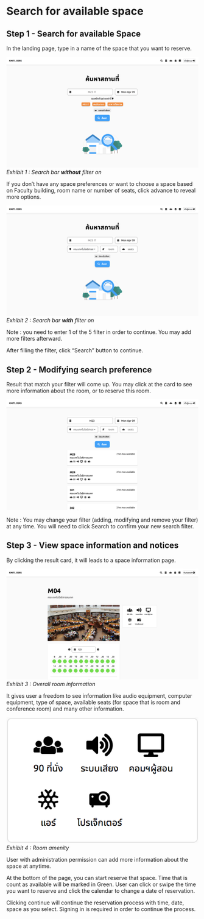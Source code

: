 # Search for available space


## Step 1 - Search for available Space
In the landing page, type in a name of the space that you want to reserve.

![Search Page](../../img/search-page/simple.png)
*Exhibit 1 : Search bar **without** filter on*

If you don’t have any space preferences or want to choose a space based on Faculty building, room name or number of seats, click advance to reveal more options.

![Search Page](../../img/search-page/advanced.png)
*Exhibit 2 : Search bar **with** filter on*

Note : you need to enter 1 of the 5 filter in order to continue. You may add more filters afterward.

After filling the filter, click “Search” button to continue.

## Step 2 - Modifying search preference
Result that match your filter will come up. You may click at the card to see more information about the room, or to reserve this room.

![Search Result without filter on](../../img/search-result/simple.png)

Note : You may change your filter (adding, modifying and remove your filter) at any time. You will need to click Search to confirm your new search filter.

## Step 3 - View space information and notices
By clicking the result card, it will leads to a space information page.

![Overall room information](../../img/room-info/overall.png)
*Exhibit 3 : Overall room information*

It gives user a freedom to see information like audio equipment, computer equipment, type of space, available seats (for space that is room and conference room) and many other information.

![Provided amenity](../../img/room-info/room-amenity.png)
*Exhibit 4 : Room amenity*

User with administration permission can add more information about the space at anytime.

At the bottom of the page, you can start reserve that space. Time that is count as available will be marked in Green. User can click or swipe the time you want to reserve and click the calendar to change a date of reservation.

Clicking continue will continue the reservation process with time, date, space as you select. Signing in is required in order to continue the process.
